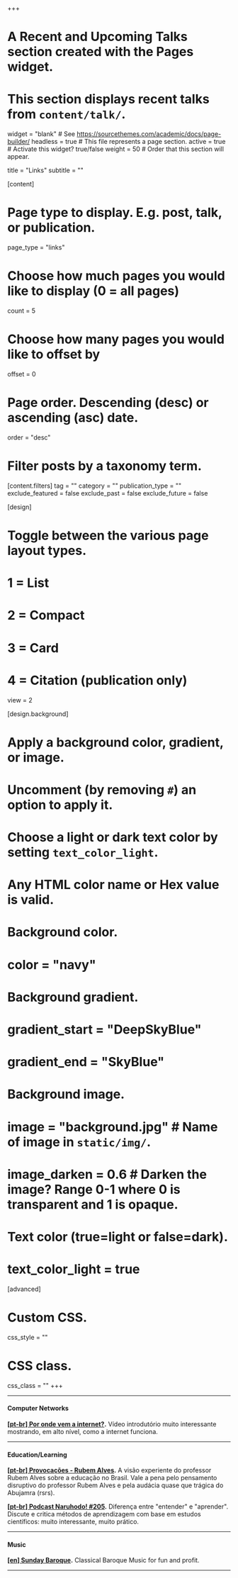+++
# A Recent and Upcoming Talks section created with the Pages widget.
# This section displays recent talks from `content/talk/`.

widget = "blank"  # See https://sourcethemes.com/academic/docs/page-builder/
headless = true  # This file represents a page section.
active = true # Activate this widget? true/false
weight = 50  # Order that this section will appear.

title = "Links"
subtitle = ""

[content]
  # Page type to display. E.g. post, talk, or publication.
  page_type = "links"
  
  # Choose how much pages you would like to display (0 = all pages)
  count = 5
  
  # Choose how many pages you would like to offset by
  offset = 0

  # Page order. Descending (desc) or ascending (asc) date.
  order = "desc"

  # Filter posts by a taxonomy term.
  [content.filters]
    tag = ""
    category = ""
    publication_type = ""
    exclude_featured = false
    exclude_past = false
    exclude_future = false
    
[design]
  # Toggle between the various page layout types.
  #   1 = List
  #   2 = Compact
  #   3 = Card
  #   4 = Citation (publication only)
  view = 2
  
[design.background]
  # Apply a background color, gradient, or image.
  #   Uncomment (by removing `#`) an option to apply it.
  #   Choose a light or dark text color by setting `text_color_light`.
  #   Any HTML color name or Hex value is valid.

  # Background color.
  # color = "navy"
  
  # Background gradient.
  # gradient_start = "DeepSkyBlue"
  # gradient_end = "SkyBlue"
  
  # Background image.
  # image = "background.jpg"  # Name of image in `static/img/`.
  # image_darken = 0.6  # Darken the image? Range 0-1 where 0 is transparent and 1 is opaque.

  # Text color (true=light or false=dark).
  # text_color_light = true  
  
[advanced]
 # Custom CSS. 
 css_style = ""
 
 # CSS class.
 css_class = ""
+++

<!-- [![Provocações - Rubem Alves](http://img.youtube.com/vi/VASben3f4GM/0.jpg)](http://www.youtube.com/watch?v=VASben3f4GM) -->

--- 

#### Computer Networks

**[[pt-br] Por onde vem a internet?](http://www.youtube.com/watch?v=fYJl-7jRzuw).** Vídeo introdutório muito interessante mostrando, em alto nível, como a internet funciona.

--- 

#### Education/Learning

**[[pt-br] Provocações - Rubem Alves](http://www.youtube.com/watch?v=VASben3f4GM).** A visão experiente do professor Rubem Alves sobre a educação no Brasil. Vale a pena pelo pensamento disruptivo do professor Rubem Alves e pela audácia quase que trágica do Abujamra (rsrs). 

**[[pt-br] Podcast Naruhodo! #205](https://www.b9.com.br/shows/naruhodo/naruhodo-205-powerpoint-e-util-para-a-aprendizagem/).** Diferença entre "entender" e "aprender". Discute e critica métodos de aprendizagem com base em estudos científicos: muito interessante, muito prático.

--- 

#### Music

**[[en] Sunday Baroque](https://sundaybaroque.org/listen/).** Classical Baroque Music for fun and profit. 

--- 
